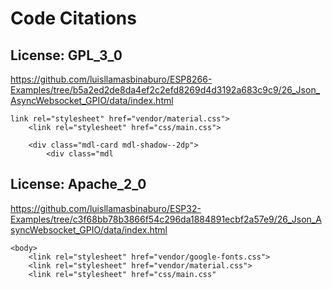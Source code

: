 # Code Citations

## License: GPL_3_0
https://github.com/luisllamasbinaburo/ESP8266-Examples/tree/b5a2ed2de8da4ef2c2efd8269d4d3192a683c9c9/26_Json_AsyncWebsocket_GPIO/data/index.html

```
link rel="stylesheet" href="vendor/material.css">
    <link rel="stylesheet" href="css/main.css">

    <div class="mdl-card mdl-shadow--2dp">
        <div class="mdl
```


## License: Apache_2_0
https://github.com/luisllamasbinaburo/ESP32-Examples/tree/c3f68bb78b3866f54c296da1884891ecbf2a57e9/26_Json_AsyncWebsocket_GPIO/data/index.html

```
<body>
    <link rel="stylesheet" href="vendor/google-fonts.css">
    <link rel="stylesheet" href="vendor/material.css">
    <link rel="stylesheet" href="css/main.css"
```

